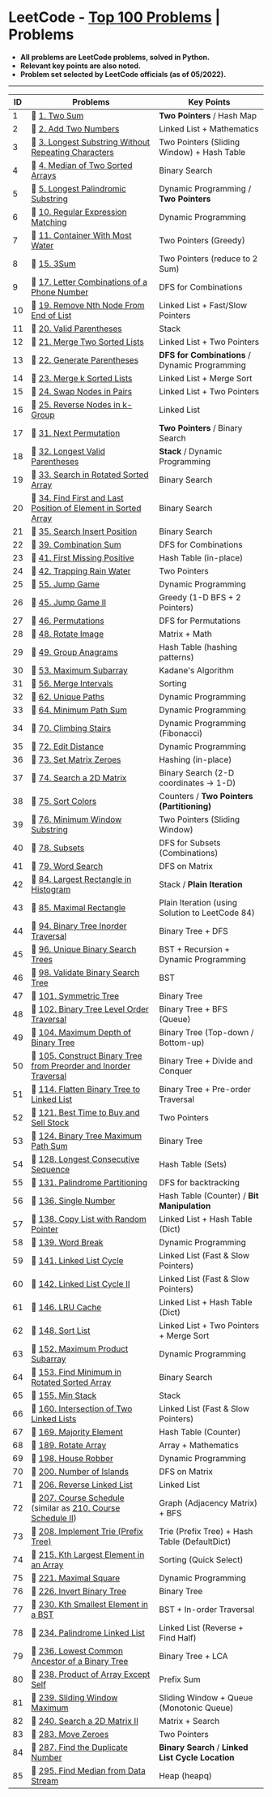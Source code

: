 # LeetCode - [Top 100 Problems](https://leetcode.com/problemset/all/?listId=79h8rn6&page=1) | Problems
- **All problems are LeetCode problems, solved in Python.**
- **Relevant key points are also noted.**
- **Problem set selected by LeetCode officials (as of 05/2022).**

---

| ID | Problems | Key Points |
| --- | ------------- | ------------- |
| 1 | :green_book: [1. Two Sum](https://leetcode.com/problems/two-sum/)  | **Two Pointers** / Hash Map
| 2 | :orange_book: [2. Add Two Numbers](https://leetcode.com/problems/add-two-numbers/) | Linked List + Mathematics
| 3 | :orange_book: [3. Longest Substring Without Repeating Characters](https://leetcode.com/problems/longest-substring-without-repeating-characters/) | Two Pointers (Sliding Window) + Hash Table
| 4 | :closed_book: [4. Median of Two Sorted Arrays](https://leetcode.com/problems/median-of-two-sorted-arrays/) | Binary Search
| 5 | :orange_book: [5. Longest Palindromic Substring](https://leetcode.com/problems/longest-palindromic-substring/) | Dynamic Programming / **Two Pointers**
| 6 | :closed_book: [10. Regular Expression Matching](https://leetcode.com/problems/regular-expression-matching/) | Dynamic Programming
| 7 | :orange_book: [11. Container With Most Water](https://leetcode.com/problems/container-with-most-water/) | Two Pointers (Greedy)
| 8 | :orange_book: [15. 3Sum](https://leetcode.com/problems/3sum/) | Two Pointers (reduce to 2 Sum)
| 9 | :orange_book: [17. Letter Combinations of a Phone Number](https://leetcode.com/problems/letter-combinations-of-a-phone-number/) | DFS for Combinations
| 10 | :orange_book: [19. Remove Nth Node From End of List](https://leetcode.com/problems/remove-nth-node-from-end-of-list/) | Linked List + Fast/Slow Pointers
| 11 | :green_book: [20. Valid Parentheses](https://leetcode.com/problems/valid-parentheses/) | Stack
| 12 | :green_book: [21. Merge Two Sorted Lists](https://leetcode.com/problems/merge-two-sorted-lists/) | Linked List + Two Pointers
| 13 | :orange_book: [22. Generate Parentheses](https://leetcode.com/problems/generate-parentheses/) | **DFS for Combinations** / Dynamic Programming
| 14 | :closed_book: [23. Merge k Sorted Lists](https://leetcode.com/problems/merge-k-sorted-lists/) | Linked List + Merge Sort
| 15 | :orange_book: [24. Swap Nodes in Pairs](https://leetcode.com/problems/swap-nodes-in-pairs/) | Linked List + Two Pointers
| 16 | :closed_book: [25. Reverse Nodes in k-Group](https://leetcode.com/problems/reverse-nodes-in-k-group/) | Linked List
| 17 | :orange_book: [31. Next Permutation](https://leetcode.com/problems/next-permutation/) | **Two Pointers** / Binary Search
| 18 | :closed_book: [32. Longest Valid Parentheses](https://leetcode.com/problems/longest-valid-parentheses/) | **Stack** / Dynamic Programming
| 19 | :orange_book: [33. Search in Rotated Sorted Array](https://leetcode.com/problems/search-in-rotated-sorted-array/) | Binary Search
| 20 | :orange_book: [34. Find First and Last Position of Element in Sorted Array](https://leetcode.com/problems/find-first-and-last-position-of-element-in-sorted-array/) | Binary Search
| 21 | :green_book: [35. Search Insert Position](https://leetcode.com/problems/search-insert-position/) | Binary Search
| 22 | :orange_book: [39. Combination Sum](https://leetcode.com/problems/combination-sum/) | DFS for Combinations
| 23 | :closed_book: [41. First Missing Positive](https://leetcode.com/problems/first-missing-positive/) | Hash Table (in-place)
| 24 | :closed_book: [42. Trapping Rain Water](https://leetcode.com/problems/trapping-rain-water/) | Two Pointers
| 25 | :orange_book: [55. Jump Game](https://leetcode.com/problems/jump-game/) | Dynamic Programming
| 26 | :orange_book: [45. Jump Game II](https://leetcode.com/problems/jump-game-ii/) | Greedy (1-D BFS + 2 Pointers)
| 27 | :orange_book: [46. Permutations](https://leetcode.com/problems/permutations/) | DFS for Permutations
| 28 | :orange_book: [48. Rotate Image](https://leetcode.com/problems/rotate-image/) | Matrix + Math
| 29 | :orange_book: [49. Group Anagrams](https://leetcode.com/problems/group-anagrams/) | Hash Table (hashing patterns)
| 30 | :green_book: [53. Maximum Subarray](https://leetcode.com/problems/maximum-subarray/) | Kadane's Algorithm
| 31 | :orange_book: [56. Merge Intervals](https://leetcode.com/problems/merge-intervals/) | Sorting
| 32 | :orange_book: [62. Unique Paths](https://leetcode.com/problems/unique-paths/) | Dynamic Programming
| 33 | :orange_book: [64. Minimum Path Sum](https://leetcode.com/problems/minimum-path-sum/) | Dynamic Programming
| 34 | :green_book: [70. Climbing Stairs](https://leetcode.com/problems/climbing-stairs/) | Dynamic Programming (Fibonacci)
| 35 | :closed_book: [72. Edit Distance](https://leetcode.com/problems/edit-distance/) | Dynamic Programming
| 36 | :orange_book: [73. Set Matrix Zeroes](https://leetcode.com/problems/set-matrix-zeroes/) | Hashing (in-place)
| 37 | :orange_book: [74. Search a 2D Matrix](https://leetcode.com/problems/search-a-2d-matrix/) | Binary Search (2-D coordinates -> 1-D)
| 38 | :orange_book: [75. Sort Colors](https://leetcode.com/problems/sort-colors/) | Counters / **Two Pointers (Partitioning)**
| 39 | :closed_book: [76. Minimum Window Substring](https://leetcode.com/problems/minimum-window-substring/) | Two Pointers (Sliding Window)
| 40 | :orange_book: [78. Subsets](https://leetcode.com/problems/subsets/) | DFS for Subsets (Combinations)
| 41 | :orange_book: [79. Word Search](https://leetcode.com/problems/word-search/) | DFS on Matrix
| 42 | :closed_book: [84. Largest Rectangle in Histogram](https://leetcode.com/problems/largest-rectangle-in-histogram/) | Stack / **Plain Iteration**
| 43 | :closed_book: [85. Maximal Rectangle](https://leetcode.com/problems/maximal-rectangle/) | Plain Iteration (using Solution to LeetCode 84)
| 44 | :green_book: [94. Binary Tree Inorder Traversal](https://leetcode.com/problems/binary-tree-inorder-traversal/) | Binary Tree + DFS
| 45 | :orange_book: [96. Unique Binary Search Trees](https://leetcode.com/problems/unique-binary-search-trees/) | BST + Recursion + Dynamic Programming
| 46 | :orange_book: [98. Validate Binary Search Tree](https://leetcode.com/problems/validate-binary-search-tree/) | BST
| 47 | :green_book: [101. Symmetric Tree](https://leetcode.com/problems/symmetric-tree/) | Binary Tree
| 48 | :orange_book: [102. Binary Tree Level Order Traversal](https://leetcode.com/problems/binary-tree-level-order-traversal/) | Binary Tree + BFS (Queue)
| 49 | :green_book: [104. Maximum Depth of Binary Tree](https://leetcode.com/problems/maximum-depth-of-binary-tree/) | Binary Tree (Top-down / Bottom-up)
| 50 | :orange_book: [105. Construct Binary Tree from Preorder and Inorder Traversal](https://leetcode.com/problems/construct-binary-tree-from-preorder-and-inorder-traversal/) | Binary Tree + Divide and Conquer
| 51 | :orange_book: [114. Flatten Binary Tree to Linked List](https://leetcode.com/problems/flatten-binary-tree-to-linked-list/) | Binary Tree + Pre-order Traversal
| 52 | :green_book: [121. Best Time to Buy and Sell Stock](https://leetcode.com/problems/best-time-to-buy-and-sell-stock/) | Two Pointers
| 53 | :closed_book: [124. Binary Tree Maximum Path Sum](https://leetcode.com/problems/binary-tree-maximum-path-sum/) | Binary Tree
| 54 | :orange_book: [128. Longest Consecutive Sequence](https://leetcode.com/problems/longest-consecutive-sequence/) | Hash Table (Sets) 
| 55 | :orange_book: [131. Palindrome Partitioning](https://leetcode.com/problems/palindrome-partitioning/) | DFS for backtracking
| 56 | :green_book: [136. Single Number](https://leetcode.com/problems/single-number/) | Hash Table (Counter) / **Bit Manipulation**
| 57 | :orange_book: [138. Copy List with Random Pointer](https://leetcode.com/problems/copy-list-with-random-pointer/) | Linked List + Hash Table (Dict)
| 58 | :orange_book: [139. Word Break](https://leetcode.com/problems/word-break/) | Dynamic Programming
| 59 | :green_book: [141. Linked List Cycle](https://leetcode.com/problems/linked-list-cycle/) | Linked List (Fast & Slow Pointers)
| 60 | :orange_book: [142. Linked List Cycle II](https://leetcode.com/problems/linked-list-cycle-ii/) | Linked List (Fast & Slow Pointers)
| 61 | :orange_book: [146. LRU Cache](https://leetcode.com/problems/lru-cache/) | Linked List + Hash Table (Dict)
| 62 | :orange_book: [148. Sort List](https://leetcode.com/problems/sort-list/) | Linked List + Two Pointers + Merge Sort 
| 63 | :orange_book: [152. Maximum Product Subarray](https://leetcode.com/problems/maximum-product-subarray/) | Dynamic Programming
| 64 | :orange_book: [153. Find Minimum in Rotated Sorted Array](https://leetcode.com/problems/find-minimum-in-rotated-sorted-array/) | Binary Search
| 65 | :green_book: [155. Min Stack](https://leetcode.com/problems/min-stack/) | Stack
| 66 | :green_book: [160. Intersection of Two Linked Lists](https://leetcode.com/problems/intersection-of-two-linked-lists/) | Linked List (Fast & Slow Pointers)
| 67 | :green_book: [169. Majority Element](https://leetcode.com/problems/majority-element/) | Hash Table (Counter)
| 68 | :orange_book: [189. Rotate Array](https://leetcode.com/problems/rotate-array/) | Array + Mathematics
| 69 | :orange_book: [198. House Robber](https://leetcode.com/problems/house-robber/) | Dynamic Programming
| 70 | :orange_book: [200. Number of Islands](https://leetcode.com/problems/number-of-islands/) | DFS on Matrix
| 71 | :green_book: [206. Reverse Linked List](https://leetcode.com/problems/reverse-linked-list/) | Linked List
| 72 | :orange_book: [207. Course Schedule](https://leetcode.com/problems/course-schedule/) (similar as [210. Course Schedule II](https://leetcode.com/problems/course-schedule-ii/)) | Graph (Adjacency Matrix) + BFS
| 73 | :orange_book: [208. Implement Trie (Prefix Tree)](https://leetcode.com/problems/implement-trie-prefix-tree/) | Trie (Prefix Tree) + Hash Table (DefaultDict)
| 74 | :orange_book: [215. Kth Largest Element in an Array](https://leetcode.com/problems/kth-largest-element-in-an-array/) | Sorting (Quick Select)
| 75 | :orange_book: [221. Maximal Square](https://leetcode.com/problems/maximal-square/) | Dynamic Programming
| 76 | :green_book: [226. Invert Binary Tree](https://leetcode.com/problems/invert-binary-tree/) | Binary Tree
| 77 | :orange_book: [230. Kth Smallest Element in a BST](https://leetcode.com/problems/kth-smallest-element-in-a-bst/) | BST + In-order Traversal
| 78 | :green_book: [234. Palindrome Linked List](https://leetcode.com/problems/palindrome-linked-list/) | Linked List (Reverse + Find Half)
| 79 | :orange_book: [236. Lowest Common Ancestor of a Binary Tree](https://leetcode.com/problems/lowest-common-ancestor-of-a-binary-tree/) | Binary Tree + LCA
| 80 | :orange_book: [238. Product of Array Except Self](https://leetcode.com/problems/product-of-array-except-self/) | Prefix Sum
| 81 | :closed_book: [239. Sliding Window Maximum](https://leetcode.com/problems/sliding-window-maximum/) | Sliding Window + Queue (Monotonic Queue)
| 82 | :orange_book: [240. Search a 2D Matrix II](https://leetcode.com/problems/search-a-2d-matrix-ii/) | Matrix + Search
| 83 | :green_book: [283. Move Zeroes](https://leetcode.com/problems/move-zeroes/) | Two Pointers
| 84 | :orange_book: [287. Find the Duplicate Number](https://leetcode.com/problems/find-the-duplicate-number/) | **Binary Search** / **Linked List Cycle Location**
| 85 | :closed_book: [295. Find Median from Data Stream](https://leetcode.com/problems/find-median-from-data-stream/) | Heap (heapq)
